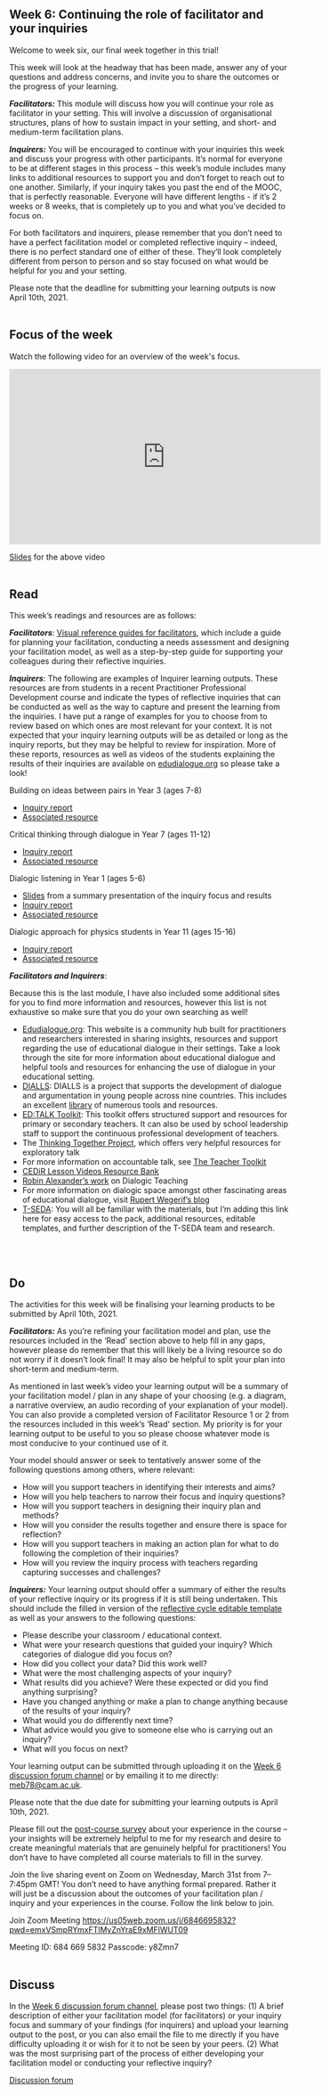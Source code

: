 ## Week 6: Continuing the role of facilitator and your inquiries


Welcome to week six, our final week together in this trial!

This week will look at the headway that has been made, answer any of your questions and address concerns, and invite you to share the outcomes or the progress of your learning. 

**_Facilitators:_** This module will discuss how you will continue your role as facilitator in your setting. This will involve a discussion of organisational structures, plans of how to sustain impact in your setting, and short- and medium-term facilitation plans.

**_Inquirers:_** You will be encouraged to continue with your inquiries this week and discuss your progress with other participants. It’s normal for everyone to be at different stages in this process – this week’s module includes many links to additional resources to support you and don’t forget to reach out to one another. Similarly, if your inquiry takes you past the end of the MOOC, that is perfectly reasonable. Everyone will have different lengths - if it’s 2 weeks or 8 weeks, that is completely up to you and what you’ve decided to focus on.

For both facilitators and inquirers, please remember that you don’t need to have a perfect facilitation model or completed reflective inquiry – indeed, there is no perfect standard one of either of these. They’ll look completely different from person to person and so stay focused on what would be helpful for you and your setting.

Please note that the deadline for submitting your learning outputs is now April 10th, 2021.
<br/><br/>
## Focus of the week

Watch the following video for an overview of the week's focus.

<iframe width="560" height="315" src="https://www.youtube.com/embed/mEf-xs9SzT8" title="YouTube video player" frameborder="0" allow="accelerometer; autoplay; clipboard-write; encrypted-media; gyroscope; picture-in-picture" allowfullscreen></iframe>

[Slides](https://mbrugha.github.io/course-in-a-box/img/Wk6_slides.pdf) for the above video
<br/><br/>
## Read

This week’s readings and resources are as follows:

**_Facilitators_**: [Visual reference guides for facilitators](https://mbrugha.github.io/course-in-a-box/img/Facilitator_resources.doc.zip), which include a guide for planning your facilitation, conducting a needs assessment and designing your facilitation model, as well as a step-by-step guide for supporting your colleagues during their reflective inquiries.

**_Inquirers_**: The following are examples of Inquirer learning outputs. These resources are from students in a recent Practitioner Professional Development course and indicate the types of reflective inquiries that can be conducted as well as the way to capture and present the learning from the inquiries. I have put a range of examples for you to choose from to review based on which ones are most relevant for your context. It is not expected that your inquiry learning outputs will be as detailed or long as the inquiry reports, but they may be helpful to review for inspiration. More of these reports, resources as well as videos of the students explaining the results of their inquiries are available on [edudialogue.org](https://www.edudialogue.org/resources/inquiry-resources/) so please take a look!

Building on ideas between pairs in Year 3 (ages 7-8)
* [Inquiry report](https://mbrugha.github.io/course-in-a-box/img/Building_on_ideas_year3_report.pdf) 
* [Associated resource](https://mbrugha.github.io/course-in-a-box/img/Building_on_ideas_year3_resource.pdf) 

Critical thinking through dialogue in Year 7 (ages 11-12)
* [Inquiry report](https://mbrugha.github.io/course-in-a-box/img/Critical_thinking_years7and8_report.pdf) 
* [Associated resource](https://mbrugha.github.io/course-in-a-box/img/Critical_thinking_years7and8_resource.pdf) 

Dialogic listening in Year 1 (ages 5-6)
* [Slides](https://mbrugha.github.io/course-in-a-box/img/Dialogic_listening_year1_presentation.pptx) from a summary presentation of the inquiry focus and results
* [Inquiry report](https://mbrugha.github.io/course-in-a-box/img/Dialogic_listening_year1_report.pdf)
* [Associated resource](https://mbrugha.github.io/course-in-a-box/img/Dialogic_listening_year1_resource.pdf) 

Dialogic approach for physics students in Year 11 (ages 15-16)
* [Inquiry report](https://mbrugha.github.io/course-in-a-box/img/Physics_year11_report.pdf) 
* [Associated resource](https://mbrugha.github.io/course-in-a-box/img/Physics_year11_resource.pdf) 

**_Facilitators and Inquirers_**:

Because this is the last module, I have also included some additional sites for you to find more information and resources, however this list is not exhaustive so make sure that you do your own searching as well!

* [Edudialogue.org](http://www.edudialogue.org): This website is a community hub built for practitioners and researchers interested in sharing insights, resources and support regarding the use of educational dialogue in their settings. Take a look through the site for more information about educational dialogue and helpful tools and resources for enhancing the use of dialogue in your educational setting.
* [DIALLS](http://dialls2020.eu/): DIALLS is a project that supports the development of dialogue and argumentation in young people across nine countries. This includes an excellent [library](https://dialls2020.eu/library-en/) of numerous tools and resources.
* [ED:TALK Toolkit](http://edtoolkit.educ.cam.ac.uk/toolkit/): This toolkit offers structured support and resources for primary or secondary teachers. It can also be used by school leadership staff to support the continuous professional development of teachers.
* The [Thinking Together Project](https://thinkingtogether.educ.cam.ac.uk/resources/), which offers very helpful resources for exploratory talk
* For more information on accountable talk, see [The Teacher Toolkit](https://www.theteachertoolkit.com/index.php/tool/accountable-discussions)
* [CEDiR Lesson Videos Resource Bank](https://sms.cam.ac.uk/collection/2827689)
* [Robin Alexander’s work](https://robinalexander.org.uk/dialogic-teaching/) on Dialogic Teaching
* For more information on dialogic space amongst other fascinating areas of educational dialogue, visit [Rupert Wegerif’s blog](https://www.rupertwegerif.name/blog)
* [T-SEDA](https://www.educ.cam.ac.uk/research/programmes/tseda/): You will all be familiar with the materials, but I’m adding this link here for easy access to the pack, additional resources, editable templates, and further description of the T-SEDA team and research.

<br/><br/>
## Do

The activities for this week will be finalising your learning products to be submitted by April 10th, 2021.

**_Facilitators:_** As you’re refining your facilitation model and plan, use the resources included in the ‘Read’ section above to help fill in any gaps, however please do remember that this will likely be a living resource so do not worry if it doesn’t look final! It may also be helpful to split your plan into short-term and medium-term.

As mentioned in last week’s video your learning output will be a summary of your facilitation model / plan in any shape of your choosing (e.g. a diagram, a narrative overview, an audio recording of your explanation of your model). You can also provide a completed version of Facilitator Resource 1 or 2 from the resources included in this week’s ‘Read’ section. My priority is for your learning output to be useful to you so please choose whatever mode is most conducive to your continued use of it. 

Your model should answer or seek to tentatively answer some of the following questions among others, where relevant:

* How will you support teachers in identifying their interests and aims?
* How will you help teachers to narrow their focus and inquiry questions?
* How will you support teachers in designing their inquiry plan and methods?
* How will you consider the results together and ensure there is space for reflection?
* How will you support teachers in making an action plan for what to do following the completion of their inquiries?
* How will you review the inquiry process with teachers regarding capturing successes and challenges?

**_Inquirers:_** Your learning output should offer a summary of either the results of your reflective inquiry or its progress if it is still being undertaken. This should include the filled in version of the [reflective cycle editable template](https://mbrugha.github.io/course-in-a-box/img/TSEDA_reflective_cycle.doc) as well as your answers to the following questions:

* Please describe your classroom / educational context.
* What were your research questions that guided your inquiry? Which categories of dialogue did you focus on?
* How did you collect your data? Did this work well?
* What were the most challenging aspects of your inquiry?
* What results did you achieve? Were these expected or did you find anything surprising?
* Have you changed anything or make a plan to change anything because of the results of your inquiry?
* What would you do differently next time?
* What advice would you give to someone else who is carrying out an inquiry?
* What will you focus on next?

Your learning output can be submitted through uploading it on the [Week 6 discussion forum channel](https://www.edudialogue.org/forum/dialogue-mooc-on-dialogue/week-6-continuing-the-role-of-facilitator-and-your-inquiries/) or by emailing it to me directly: meb78@cam.ac.uk.

Please note that the due date for submitting your learning outputs is April 10th, 2021.

Please fill out the [post-course survey](https://docs.google.com/forms/d/e/1FAIpQLSd2H32Va8aMIWmqaCXDmy9lXn4pDrEzLNj7nQLz52WZPgNn_A/viewform?usp=sf_link) about your experience in the course – your insights will be extremely helpful to me for my research and desire to create meaningful materials that are genuinely helpful for practitioners! You don’t have to have completed all course materials to fill in the survey. 

Join the live sharing event on Zoom on Wednesday, March 31st from 7–7:45pm GMT! You don’t need to have anything formal prepared. Rather it will just be a discussion about the outcomes of your facilitation plan / inquiry and your experiences in the course. Follow the link below to join.

Join Zoom Meeting
https://us05web.zoom.us/j/6846695832?pwd=emxVSmpRYmxFTlMyZnYraE9xMFlWUT09

Meeting ID: 684 669 5832
Passcode: y8Zmn7
<br/><br/>
## Discuss
In the [Week 6 discussion forum channel](https://www.edudialogue.org/forum/dialogue-mooc-on-dialogue/week-6-continuing-the-role-of-facilitator-and-your-inquiries/), please post two things: (1) A brief description of either your facilitation model (for facilitators) or your inquiry focus and summary of your findings (for inquirers) and upload your learning output to the post, or you can also email the file to me directly if you have difficulty uploading it or wish for it to not be seen by your peers. (2) What was the most surprising part of the process of either developing your facilitation model or conducting your reflective inquiry?

<a class="btn btn-primary" href="https://www.edudialogue.org/forum/?foro=signin#038;redirect_to=https%3A%2F%2Fwww.edudialogue.org%2Fforum%2Fdialogue-mooc-on-dialogue%2F"><i class="fa fa-home"></i> Discussion forum</a>
